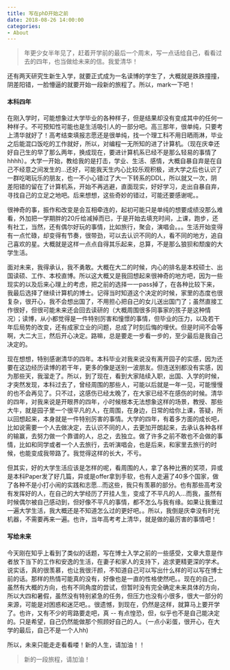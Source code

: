 ```yaml
---
title: 写在phD开始之前
date: 2018-08-26 14:00:00
categories:
- About
---
```


> 年更少女半年见了，赶着开学前的最后一个周末，写一点话给自己，看看过去的四年，也当做给未来的信。我爱清华！

还有两天研究生新生入学，就要正式成为一名读博的学生了，大概就是跌跌撞撞，阴差阳错，一脸懵逼的就要开始一段新的旅程了。所以，mark一下吧！

#### 本科四年

在刚入学时，可能想象过大学毕业的各种样子，但是结果却没有变成其中的任何一种样子。不可预知性可能也是生活吸引人的一部分吧。高三那年，很单纯，只要考上清华就好了！高考结束填报志愿还是很单纯，找一个理工科不用日晒雨淋，毕业之后能混口饭吃的工作就好，所以，对编程一无所知的进了计算机。（现在庆幸还好自己生的早了那么两年，换成现在，要进计算机系已经不是那么轻易的事情了hhhh）。大学一开始，教给我的是打击，学业、生活、感情，大概自暴自弃是在自己不经意之间发生的...还好，可能我天生内心比较乐观积极，进大学之后也认识了一群吃喝玩乐的朋友，也一不小心错过了大一下转系的DDL，所以就又一次，阴差阳错的留在了计算机系，开始不再逃避，直面现实，好好学习，走出自暴自弃，寻找自己的立足之地吧。后来想想，这些奇妙的错过，可能还要感谢呢。。

很神奇的事，振作和改变是会互相牵连的，起初可能只是单纯的想要成绩没那么难看，外加把一学期胖的20斤给减掉而已，于是开始去填充时间，上课，跑步，还有社工，当然，还有偶尔好玩的事情，比如旅行，聚会，演唱会。。。生活开始变得有一点忙碌，却变得有节奏，很带劲，可以去认识不同的人，看不同的地方，追自己喜欢的星。大概就是这样一点点自得其乐起来，总算，不是那么狼狈和颓废的大学生活。

面对未来，我得承认，我不勇敢。大概在大二的时候，内心的排名是本校硕士、出国读硕、工作、本校直博。所以这大概又是我回想起来很神奇的地方吧，因为一些现实的以及后来心理上的考虑，把之前的选择一一pass掉了，在各种比较下来，我最后选择了继续计算机的博士。记得当时知道这个决定的时候，家里的态度也很复杂，很开心，我不会想出国了，不用担心把自己的女儿送出国门了；虽然直接工作很好，但很可能未来还会回去读研的（大概周围很多同事家的孩子是这种情况）；读博，从小都觉得是一件特别厉害和憧憬的事情，但毕业的压力，以及若干年后局势的改变，还有成家立业的问题，总成了时刻后悔的埋伏。但是时间不会等啊，大二大三，然后开心决定。路嘛，总是要走一步看一步的，至少最后是我自己决定的。

现在想想，特别感谢清华的四年。本科毕业对我来说没有离开园子的实感，因为还要在这边经历读博的若干年，更多的像是送别一波朋友。但连送别都没有实感，因为那些天，我溜走了。所以，到了现在，看到大家陆续入职，出国、入学的时候，才突然发现，本科过去了，曾经周围的那些人，可能以后就是一年一见，可能慢慢的也不会再见了。只不过，这感伤已经太晚了，在大家已经不在感伤的时候。清华的四年，对我来说是开眼界的四年，小时候根本无法想象这样的场景，教授、那些大牛，就是园子里一个很平凡的人，在周围，在身边，日常的给你上课，答疑，所以回想起来，本身就是一件特别厉害的事情。大学的四年，有着多方面的成长吧，比如说需要一个人去做决定，去认识不同的人，去更加开朗起来，去承认各种各样的输赢，去努力做一个靠谱的人，总之，去独立。做了许多之前不敢也不会做的事情，比如和同学或者一个人去旅行，去听演唱会，也是后来，和家里去旅行的时候，也能变成我带路了。我觉得这样的长大，不亏。

但其实，好的大学生活应该是怎样的呢，看周围的人，拿了各种比赛的奖项，异或是本科Paper发了好几篇，异或是offer拿到手软，也有人走遍了40多个国家，做了各种不是小打小闹的实践和志愿...而这些，我只有羡慕的部分。也有那些高考没有发挥好的人，在自己的大学经历了开挂人生，变成了不平凡的人...而我，虽然有时候偶尔被自己感动到，但好像不平凡的事情，都不怎么与我有缘。如果让我重过一遍大学生活，我大概还是不知道怎么过的更好吧。。所以，我倒是庆幸没有时光机器，不需要再来一遍。也许，当年高考考上清华，就是做的最厉害的事情吧！


#### 写给未来

今天刚在知乎上看到了类似的话题，写在博士入学之前的一些感受，文章大意是作者放下当下的工作和安逸的生活，在妻子和家人的支持下，追求更精更深的学术。说实话，真的很羡慕，也让我很汗颜，不知道自己可以写出什么样的可以写在博士前的话。那样的热情可能真的没有，好像也是一直的性格使然吧。。现在的自己，虽然有大概的方向，也有不同角度的尝试，但暂时没有完全确定未来具体的方向，所以大四和暑假，虽然没有特别紧急的任务，但压力也没有小很多，很大一部分的来源，可能是对困惑和迷茫吧。。很遗憾，到现在，仍然是这样，就算马上要开学了。也许，又有不少的弯路要走吧，真 -- 有点惶恐，但，似乎也不是自己能决定的。只是希望，自己仍然能做那个照顾好自己的人。（一点小彩蛋，很开心，在大学的最后，自己不是一个人hh)

所以，未来只能走走看看喽！新的人生，请加油！！

> 新的一段旅程，请加油！
